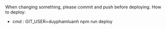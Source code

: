 When changing something, please commit and push before deploying.
How to deploy:
- cmd : GIT_USER=duyphamluanh npm run deploy

